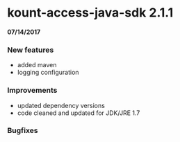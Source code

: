 kount-access-java-sdk 2.1.1
===========================
**07/14/2017**

### New features
* added maven
* logging configuration

### Improvements
* updated dependency versions
* code cleaned and updated for JDK/JRE 1.7

### Bugfixes
